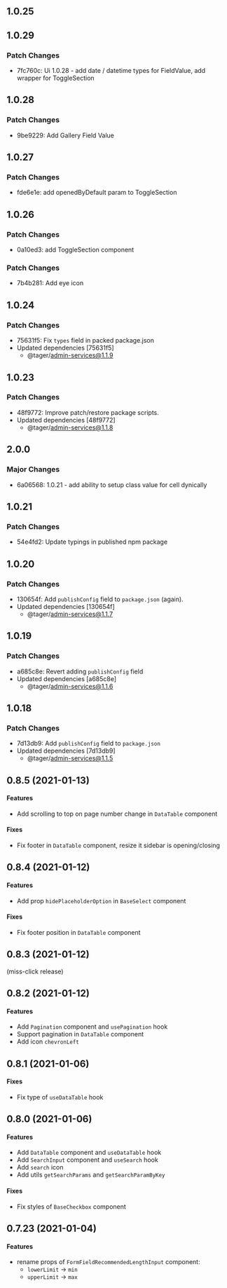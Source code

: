 ## 1.0.25

## 1.0.29

### Patch Changes

- 7fc760c: Ui 1.0.28 - add date / datetime types for FieldValue, add wrapper for ToggleSection

## 1.0.28

### Patch Changes

- 9be9229: Add Gallery Field Value

## 1.0.27

### Patch Changes

- fde6e1e: add openedByDefault param to ToggleSection

## 1.0.26

### Patch Changes

- 0a10ed3: add ToggleSection component

### Patch Changes

- 7b4b281: Add eye icon

## 1.0.24

### Patch Changes

- 75631f5: Fix `types` field in packed package.json
- Updated dependencies [75631f5]
  - @tager/admin-services@1.1.9

## 1.0.23

### Patch Changes

- 48f9772: Improve patch/restore package scripts.
- Updated dependencies [48f9772]
  - @tager/admin-services@1.1.8

## 2.0.0

### Major Changes

- 6a06568: 1.0.21 - add ability to setup class value for cell dynically

## 1.0.21

### Patch Changes

- 54e4fd2: Update typings in published npm package

## 1.0.20

### Patch Changes

- 130654f: Add `publishConfig` field to `package.json` (again).
- Updated dependencies [130654f]
  - @tager/admin-services@1.1.7

## 1.0.19

### Patch Changes

- a685c8e: Revert adding `publishConfig` field
- Updated dependencies [a685c8e]
  - @tager/admin-services@1.1.6

## 1.0.18

### Patch Changes

- 7d13db9: Add `publishConfig` field to `package.json`
- Updated dependencies [7d13db9]
  - @tager/admin-services@1.1.5

## 0.8.5 (2021-01-13)

#### Features

- Add scrolling to top on page number change in `DataTable` component

#### Fixes

- Fix footer in `DataTable` component, resize it sidebar is opening/closing

## 0.8.4 (2021-01-12)

#### Features

- Add prop `hidePlaceholderOption` in `BaseSelect` component

#### Fixes

- Fix footer position in `DataTable` component

## 0.8.3 (2021-01-12)

(miss-click release)

## 0.8.2 (2021-01-12)

#### Features

- Add `Pagination` component and `usePagination` hook
- Support pagination in `DataTable` component
- Add icon `chevronLeft`

## 0.8.1 (2021-01-06)

#### Fixes

- Fix type of `useDataTable` hook

## 0.8.0 (2021-01-06)

#### Features

- Add `DataTable` component and `useDataTable` hook
- Add `SearchInput` component and `useSearch` hook
- Add `search` icon
- Add utils `getSearchParams` and `getSearchParamByKey`

#### Fixes

- Fix styles of `BaseCheckbox` component

## 0.7.23 (2021-01-04)

#### Features

- rename props of `FormFieldRecommendedLengthInput` component:
  - `lowerLimit` -> `min`
  - `upperLimit` -> `max`
